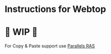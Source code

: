 # Instructions for Webtop

# 🚧 WIP 🚧

For Copy & Paste support use [Parallels RAS](https://www.parallels.com/products/ras/download/client/)
